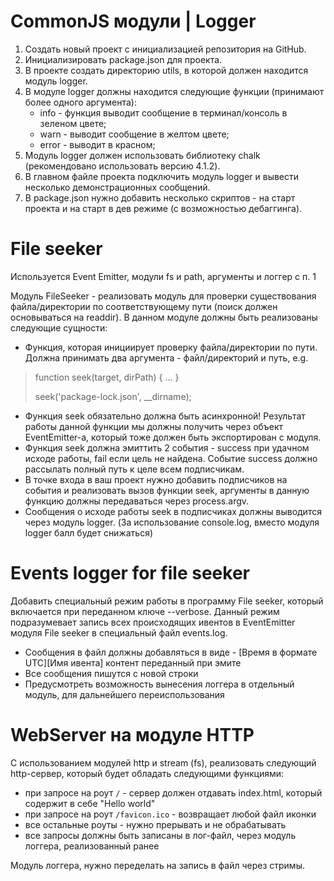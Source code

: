 #    CommonJS модули | Logger

1.  Создать новый проект с инициализацией репозитория на GitHub.
2.  Инициализировать package.json для проекта.
3.  В проекте создать директорию utils, в которой должен находится модуль logger.
4.  В модуле logger должны находится следующие функции (принимают более одного аргумента):
    *   info - функция выводит сообщение в терминал/консоль в зеленом цвете;
    *   warn - выводит сообщение в желтом цвете;
    *   error - выводит в красном;
5.  Модуль logger должен использовать библиотеку chalk (рекомендовано использовать версию 4.1.2).
6.  В главном файле проекта подключить модуль logger и вывести несколько демонстрационных сообщений.
7.  В package.json нужно добавить несколько скриптов - на старт проекта и на старт в дев режиме (с возможностью дебаггинга).

#   File seeker

Используется Event Emitter, модули fs и path, аргументы и логгер с п. 1 

Модуль FileSeeker - реализовать модуль для проверки существования файла/директории по соответствующему пути (поиск должен основываться на readdir). В данном модуле должны быть реализованы следующие сущности:

*   Функция, которая инициирует проверку файла/директории по пути. Должна принимать два аргумента - файл/директорий и путь, e.g.

>   function seek(target, dirPath) { ... }
>
>   seek('package-lock.json', __dirname);

*   Функция seek обязательно должна быть асинхронной! Результат работы данной функции мы должны получить через объект EventEmitter-а, который тоже должен быть экспортирован с модуля.
*   Функция seek должна эмиттить 2 события - success при удачном исходе работы, fail если цель не найдена. Событие success должно рассылать полный путь к целе всем подписчикам.
*   В точке входа в ваш проект нужно добавить подписчиков на события и реализовать вызов функции seek, аргументы в данную функцию должны передаваться через process.argv.
*   Сообщения о исходе работы seek в подписчиках должны выводится через модуль logger. (За использование console.log, вместо модуля logger балл будет снижаться)

#   Events logger for file seeker

Добавить специальный режим работы в программу File seeker, который включается при переданном ключе --verbose. Данный режим подразумевает запись всех происходящих ивентов в EventEmitter модуля File seeker в специальный файл events.log.

*   Сообщения в файл должны добавляться в виде - [Время в формате UTC][Имя ивента] контент переданный при эмите
*   Все сообщения пишутся с новой строки
*   Предусмотреть возможность вынесения логгера в отдельный модуль, для дальнейшего переиспользования

#   WebServer на модуле HTTP

С использованием модулей http и stream (fs), реализовать следующий http-сервер, который будет обладать следующими функциями:

*   при запросе на роут `/` - сервер должен отдавать index.html, который содержит в себе "Hello world"
*   при запросе на роут `/favicon.ico` - возвращает любой файл иконки
*   все остальные роуты - нужно прерывать и не обрабатывать
*   все запросы должны быть записаны в лог-файл, через модуль логгера, реализованный ранее

Модуль логгера, нужно переделать на запись в файл через стримы.
